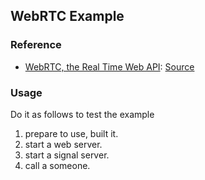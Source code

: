 ## WebRTC Example

### Reference
- [WebRTC, the Real Time Web API](https://flaviocopes.com/webrtc/): [Source](https://gist.github.com/flaviocopes/e0844d71da2348d14ec8b6742d8b2795)

### Usage
Do it as follows to test the example
1. prepare to use, built it.
1. start a web server.
2. start a signal server.
3. call a someone.
